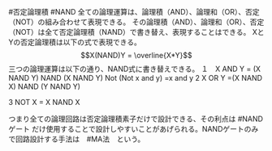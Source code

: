 #否定論理積 
#NAND
全ての論理運算は、論理積（AND）、論理和（OR）、否定（NOT）の組み合わせて表現できる。
その論理積（AND）、論理和（OR）、否定（NOT）は全て否定論理積（NAND）で書き替え、表現することはできる。
XとYの否定論理積は以下の式で表現できる。
$$X(NAND)Y = \overline{X*Y}$$
三つの論理運算は以下の通り、NAND式に書き替えできる。
１　X AND Y = (X NAND Y) NAND (X NAND Y)
	Not (Not x and y) =x and y
2     X OR Y =(X NAND X) NAND (Y NAND Y)
	
3   NOT X = X NAND X

つまり全ての論理回路は否定論理積素子だけで設計できる、その利点は #NANDゲート だけ使用することで設計しやすいことがあげられる。NANDゲートのみで回路設計する手法は　#MA法　という。
